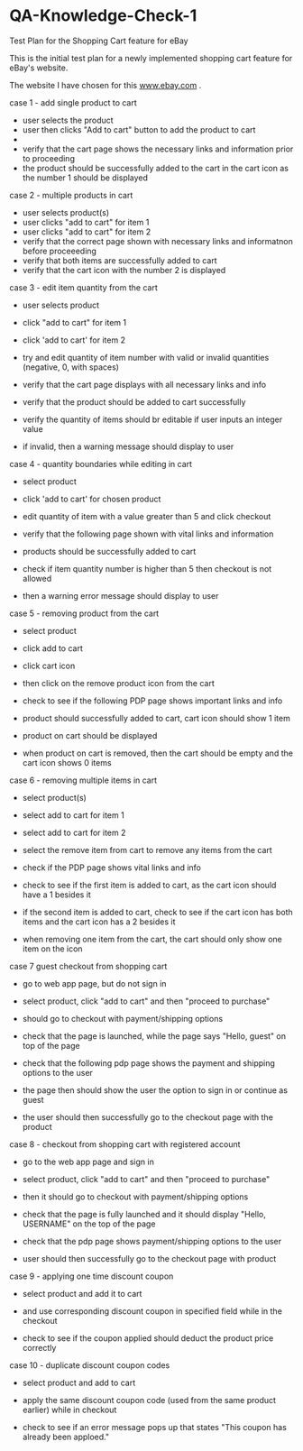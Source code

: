 # QA-Knowledge-Check-1
Test Plan for the Shopping Cart feature for eBay

This is the initial test plan for a newly implemented shopping cart feature for eBay's website.

The website I have chosen for this www.ebay.com .

case 1 - add single product to cart
- user selects the product
- user then clicks "Add to cart" button to add the product to cart
- 
- verify that the cart page shows the necessary links and information prior to proceeding 
- the product should be successfully added to the cart in the cart icon as the number 1 should be displayed


case 2 - multiple products in cart
- user selects product(s)
- user clicks "add to cart" for item 1
- user clicks "add to cart" for item 2
- verify that the correct page shown with necessary links and informatnon before proceeeding
- verify that both items are successfully added to cart
- verify that the cart icon with the number 2 is displayed

case 3 - edit item quantity from the cart
- user selects product
- click "add to cart" for item 1
- click 'add to cart' for item 2
- try and edit quantity of item number with valid or invalid quantities (negative, 0, with spaces)

- verify that the cart page displays with all necessary links and info
- verify that the product should be added to cart successfully
- verify the quantity of items should br editable if user inputs an integer value
- if invalid, then a warning message should display to user

case 4 - quantity boundaries while editing in cart
- select product
- click 'add to cart' for chosen product
- edit quantity of item with a value greater than 5 and click checkout

- verify that the following page shown with vital links and information
- products should be successfully added to cart
- check if item quantity number is higher than 5 then checkout is not allowed
- then a warning error message should display to user

case 5 - removing product from the cart
- select product
- click add to cart
- click cart icon
- then click on the remove product icon from the cart

- check to see if the following PDP page shows important links and info
- product should successfully added to cart, cart icon should show 1 item
- product on cart should be displayed
- when product on cart is removed, then the cart should be empty and the cart icon shows 0 items

case 6 - removing multiple items in cart
- select product(s)
- select add to cart for item 1
- select add to cart for item 2
- select the remove item from cart to remove any items from the cart

- check if the PDP page shows vital links and info
- check to see if the first item is added to cart, as the cart icon should have a 1 besides it
- if the second item is added to cart, check to see if the cart icon has both items and the cart icon has a 2 besides it
- when removing one item from the cart, the cart should only show one item on the icon


case 7 guest checkout from shopping cart
- go to web app page, but do not sign in
- select product, click "add to cart" and then "proceed to purchase"
- should go to checkout with payment/shipping options

- check that the page is launched, while the page says "Hello, guest" on top of the page
- check that the following pdp page shows the payment and shipping options to the user
- the page then should show the user the option to sign in or continue as guest
- the user should then successfully go to the checkout page with the product


case 8 - checkout from shopping cart with registered account
- go to the web app page and sign in
- select product, click "add to cart" and then "proceed to purchase"
- then it should go to checkout with payment/shipping options

- check that the page is fully launched and it should display "Hello, USERNAME" on the top of the page
- check that the pdp page shows payment/shipping options to the user
- user should then successfully go to the checkout page with product

case 9 - applying one time discount coupon
- select product and add it to cart
- and use corresponding discount coupon in specified field while in the checkout

- check to see if the coupon applied should deduct the product price correctly

case 10 - duplicate discount coupon codes
- select product and add to cart
- apply the same discount coupon code (used from the same product earlier) while in checkout

- check to see if an error message pops up that states "This coupon has already been apploed."
